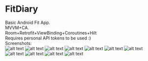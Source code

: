 # FitDiary
Basic Android Fit App.  
MVVM+CA.  
Room+Retrofit+ViewBinding+Coroutines+Hilt  
Requires personal API tokens to be used :)  
Screenshots:  
![alt text](https://github.com/markvtailor/FitDiary/blob/master/1.png?raw=false)
![alt text](https://github.com/markvtailor/FitDiary/blob/master/2.png?raw=true)
![alt text](https://github.com/markvtailor/FitDiary/blob/master/3.png?raw=true)
![alt text](https://github.com/markvtailor/FitDiary/blob/master/4.png?raw=false)
![alt text](https://github.com/markvtailor/FitDiary/blob/master/5.png?raw=true)
![alt text](https://github.com/markvtailor/FitDiary/blob/master/6.png?raw=true)
![alt text](https://github.com/markvtailor/FitDiary/blob/master/7.png?raw=false)
![alt text](https://github.com/markvtailor/FitDiary/blob/master/8.png?raw=true)
![alt text](https://github.com/markvtailor/FitDiary/blob/master/9.png?raw=true)
![alt text](https://github.com/markvtailor/FitDiary/blob/master/10.png?raw=false)
![alt text](https://github.com/markvtailor/FitDiary/blob/master/11.png?raw=true)

